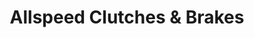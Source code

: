 ---
title: "Allspeed Clutches & Brakes"
url: /east-grinstead/allspeed-clutches-and-brakes/
shop: car repair
---